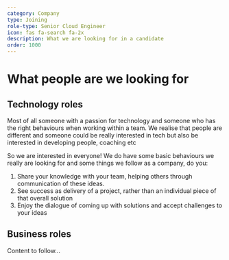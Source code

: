 ```yaml
---
category: Company
type: Joining
role-type: Senior Cloud Engineer
icon: fas fa-search fa-2x
description: What we are looking for in a candidate
order: 1000
---
```


# What people are we looking for

## Technology roles

Most of all someone with a passion for technology and someone who has the right behaviours when working within a team.
We realise that people are different and someone could be really interested in tech but also be interested in developing people, coaching etc

So we are interested in everyone! We do have some basic behaviours we really are looking for and some things we follow as a company, do you:

1. Share your knowledge with your team, helping others through communication of these ideas. 
2. See success as delivery of a project, rather than an individual piece of that overall solution
3. Enjoy the dialogue of coming up with solutions and accept challenges to your ideas

## Business roles

Content to follow...
